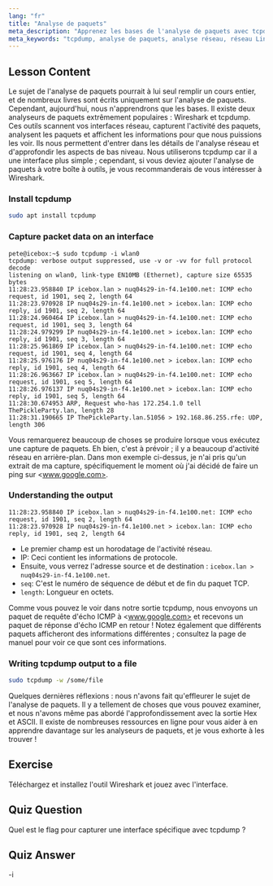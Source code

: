 ```yaml
---
lang: "fr"
title: "Analyse de paquets"
meta_description: "Apprenez les bases de l'analyse de paquets avec tcpdump. Comprenez le trafic réseau, capturez des données et interprétez la sortie avec ce guide Linux pour débutants."
meta_keywords: "tcpdump, analyse de paquets, analyse réseau, réseau Linux, tutoriel débutant, Wireshark, commandes Linux, trafic réseau"
---
```


## Lesson Content

Le sujet de l'analyse de paquets pourrait à lui seul remplir un cours entier, et de nombreux livres sont écrits uniquement sur l'analyse de paquets. Cependant, aujourd'hui, nous n'apprendrons que les bases. Il existe deux analyseurs de paquets extrêmement populaires : Wireshark et tcpdump. Ces outils scannent vos interfaces réseau, capturent l'activité des paquets, analysent les paquets et affichent les informations pour que nous puissions les voir. Ils nous permettent d'entrer dans les détails de l'analyse réseau et d'approfondir les aspects de bas niveau. Nous utiliserons tcpdump car il a une interface plus simple ; cependant, si vous deviez ajouter l'analyse de paquets à votre boîte à outils, je vous recommanderais de vous intéresser à Wireshark.

### Install tcpdump

```bash
sudo apt install tcpdump
```

### Capture packet data on an interface

```plaintext
pete@icebox:~$ sudo tcpdump -i wlan0
tcpdump: verbose output suppressed, use -v or -vv for full protocol decode
listening on wlan0, link-type EN10MB (Ethernet), capture size 65535 bytes
11:28:23.958840 IP icebox.lan > nuq04s29-in-f4.1e100.net: ICMP echo request, id 1901, seq 2, length 64
11:28:23.970928 IP nuq04s29-in-f4.1e100.net > icebox.lan: ICMP echo reply, id 1901, seq 2, length 64
11:28:24.960464 IP icebox.lan > nuq04s29-in-f4.1e100.net: ICMP echo request, id 1901, seq 3, length 64
11:28:24.979299 IP nuq04s29-in-f4.1e100.net > icebox.lan: ICMP echo reply, id 1901, seq 3, length 64
11:28:25.961869 IP icebox.lan > nuq04s29-in-f4.1e100.net: ICMP echo request, id 1901, seq 4, length 64
11:28:25.976176 IP nuq04s29-in-f4.1e100.net > icebox.lan: ICMP echo reply, id 1901, seq 4, length 64
11:28:26.963667 IP icebox.lan > nuq04s29-in-f4.1e100.net: ICMP echo request, id 1901, seq 5, length 64
11:28:26.976137 IP nuq04s29-in-f4.1e100.net > icebox.lan: ICMP echo reply, id 1901, seq 5, length 64
11:28:30.674953 ARP, Request who-has 172.254.1.0 tell ThePickleParty.lan, length 28
11:28:31.190665 IP ThePickleParty.lan.51056 > 192.168.86.255.rfe: UDP, length 306
```

Vous remarquerez beaucoup de choses se produire lorsque vous exécutez une capture de paquets. Eh bien, c'est à prévoir ; il y a beaucoup d'activité réseau en arrière-plan. Dans mon exemple ci-dessus, je n'ai pris qu'un extrait de ma capture, spécifiquement le moment où j'ai décidé de faire un ping sur <www.google.com>.

### Understanding the output

```plaintext
11:28:23.958840 IP icebox.lan > nuq04s29-in-f4.1e100.net: ICMP echo request, id 1901, seq 2, length 64
11:28:23.970928 IP nuq04s29-in-f4.1e100.net > icebox.lan: ICMP echo reply, id 1901, seq 2, length 64
```

- Le premier champ est un horodatage de l'activité réseau.
- IP: Ceci contient les informations de protocole.
- Ensuite, vous verrez l'adresse source et de destination : `icebox.lan > nuq04s29-in-f4.1e100.net`.
- `seq`: C'est le numéro de séquence de début et de fin du paquet TCP.
- `length`: Longueur en octets.

Comme vous pouvez le voir dans notre sortie tcpdump, nous envoyons un paquet de requête d'écho ICMP à <www.google.com> et recevons un paquet de réponse d'écho ICMP en retour ! Notez également que différents paquets afficheront des informations différentes ; consultez la page de manuel pour voir ce que sont ces informations.

### Writing tcpdump output to a file

```bash
sudo tcpdump -w /some/file
```

Quelques dernières réflexions : nous n'avons fait qu'effleurer le sujet de l'analyse de paquets. Il y a tellement de choses que vous pouvez examiner, et nous n'avons même pas abordé l'approfondissement avec la sortie Hex et ASCII. Il existe de nombreuses ressources en ligne pour vous aider à en apprendre davantage sur les analyseurs de paquets, et je vous exhorte à les trouver !

## Exercise

Téléchargez et installez l'outil Wireshark et jouez avec l'interface.

## Quiz Question

Quel est le flag pour capturer une interface spécifique avec tcpdump ?

## Quiz Answer

-i
